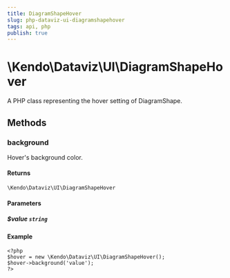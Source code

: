 ```yaml
---
title: DiagramShapeHover
slug: php-dataviz-ui-diagramshapehover
tags: api, php
publish: true
---
```


# \Kendo\Dataviz\UI\DiagramShapeHover

A PHP class representing the hover setting of DiagramShape.


## Methods

### background
Hover's background color.

#### Returns
`\Kendo\Dataviz\UI\DiagramShapeHover`

#### Parameters

##### $value `string`



#### Example 
    <?php
    $hover = new \Kendo\Dataviz\UI\DiagramShapeHover();
    $hover->background('value');
    ?>

